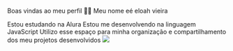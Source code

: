 Boas vindas ao meu perfil 💙💙
Meu nome eé eloah vieira

Estou estudando na Alura
Estou me desenvolvendo na linguagem JavaScript
Utilizo esse espaço para minha organização e compartilhamento dos meu projetos desenvolvidos
![](https://concepto.de/wp-content/uploads/2018/09/seres-vivos2-e1538143516476.jpg)
